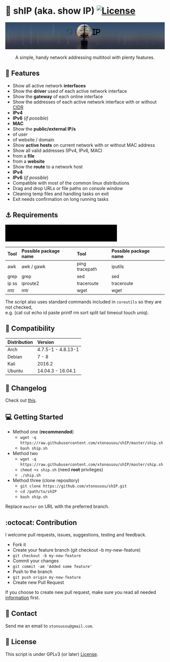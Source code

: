 # :ship: shIP (aka. show IP) [![License](https://img.shields.io/badge/License-GPL%20v3%2B-blue.svg?style=flat-square)](LICENSE.md)
![](imgs/head.png "SAIL!")
<p align="center">
A simple, handy network addressing multitool with plenty features.
</p>

## :ocean: Features

* Show all active network **interfaces**
* Show the **driver** used of each active network interface
* Show the **gateway** of each online interface
* Show the addresses of each active network interface with or without [CIDR](https://en.wikipedia.org/wiki/Classless_Inter-Domain_Routing)
 * **IPv4**
 * **IPv6** (*if possible*)
 * **MAC**
* Show the **public/external IP/s**
 * of user
 * of website / domain
* Show **active hosts** on current network with or without MAC address
* Show all valid addresses (IPv4, IPv6, MAC)
 * from a **file**
 * from a **website**
* Show the **route** to a network host
 * **IPv4**
 * **IPv6** (*if possible*)
* Compatible with most of the common linux distributions
* Drag and drop URLs or file paths on console window
* Cleaning temp files and handling tasks on exit
* Exit needs confirmation on long running tasks

## :anchor: Requirements

![](imgs/bash.gif)

| Tool           | Possible package name | Tool           | Possible package name |
|:---------------|:----------------------|:---------------|:----------------------|
| awk            | awk / gawk            | ping tracepath | iputils               |
| grep           | grep                  | sed            | sed                   |
| ip ss          | iproute2              | traceroute     | traceroute            |
| mtr            | mtr                   | wget           | wget                  |

The script also uses standard commands included in `coreutils` so they are not checked, <br/>
e.g. (cat cut echo id paste printf rm sort split tail timeout touch uniq).

## :penguin: Compatibility

| Distribution        | Version            |
|:--------------------|:-------------------|
| Arch                | 4.7.5-1 - 4.8.13-1 |
| Debian              | 7 - 8              |
| Kali                | 2016.2             |
| Ubuntu              | 14.04.3 - 16.04.1  |

## :page_with_curl: Changelog

Check out [this](CHANGELOG.md).

## :computer: Getting Started

* Method one (**recommended**)
  * `wget -q https://raw.githubusercontent.com/xtonousou/shIP/master/ship.sh`
  * `bash ship.sh`
* Method two
  * `wget -q https://raw.githubusercontent.com/xtonousou/shIP/master/ship.sh`
  * `chmod +x ship.sh` (need **root** privileges)
  * `./ship.sh`
* Method three (clone repository)
  * `git clone https://github.com/xtonousou/shIP.git`
  * `cd /path/to/shIP`
  * `bash ship.sh`

Replace `master` on URL with the preferred branch.

## :octocat: Contribution

I welcome pull requests, issues, suggestions, testing and feedback.

* Fork it
* Create your feature branch (git checkout -b my-new-feature)
 * `git checkout -b my-new-feature`
* Commit your changes
 * `git commit -am 'Added some feature'`
* Push to the branch
 * `git push origin my-new-feature`
* Create new Pull Request

If you choose to create new pull request, make sure you read all needed [information](.github/PULL_REQUEST_TEMPLATE.md) first.

## :speech_balloon: Contact

Send me an email to `xtonousou@gmail.com`.

## :scroll: License

This script is under GPLv3 (or later) [License](LICENSE.md).
